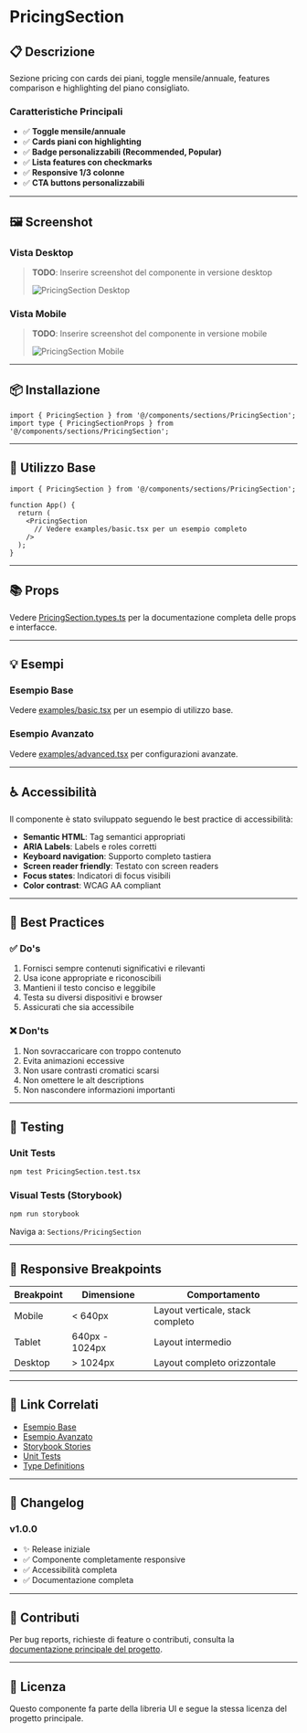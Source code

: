 # PricingSection

## 📋 Descrizione

Sezione pricing con cards dei piani, toggle mensile/annuale, features comparison e highlighting del piano consigliato.

### Caratteristiche Principali

- ✅ **Toggle mensile/annuale**
- ✅ **Cards piani con highlighting**
- ✅ **Badge personalizzabili (Recommended, Popular)**
- ✅ **Lista features con checkmarks**
- ✅ **Responsive 1/3 colonne**
- ✅ **CTA buttons personalizzabili**

---

## 🖼️ Screenshot

### Vista Desktop
> **TODO**: Inserire screenshot del componente in versione desktop
>
> ![PricingSection Desktop](./screenshots/desktop.png)

### Vista Mobile
> **TODO**: Inserire screenshot del componente in versione mobile
>
> ![PricingSection Mobile](./screenshots/mobile.png)

---

## 📦 Installazione

```tsx
import { PricingSection } from '@/components/sections/PricingSection';
import type { PricingSectionProps } from '@/components/sections/PricingSection';
```

---

## 🎯 Utilizzo Base

```tsx
import { PricingSection } from '@/components/sections/PricingSection';

function App() {
  return (
    <PricingSection
      // Vedere examples/basic.tsx per un esempio completo
    />
  );
}
```

---

## 📚 Props

Vedere [PricingSection.types.ts](./PricingSection.types.ts) per la documentazione completa delle props e interfacce.

---

## 💡 Esempi

### Esempio Base
Vedere [examples/basic.tsx](./examples/basic.tsx) per un esempio di utilizzo base.

### Esempio Avanzato
Vedere [examples/advanced.tsx](./examples/advanced.tsx) per configurazioni avanzate.

---

## ♿ Accessibilità

Il componente è stato sviluppato seguendo le best practice di accessibilità:

- **Semantic HTML**: Tag semantici appropriati
- **ARIA Labels**: Labels e roles corretti
- **Keyboard navigation**: Supporto completo tastiera
- **Screen reader friendly**: Testato con screen readers
- **Focus states**: Indicatori di focus visibili
- **Color contrast**: WCAG AA compliant

---

## 🔧 Best Practices

### ✅ Do's

1. Fornisci sempre contenuti significativi e rilevanti
2. Usa icone appropriate e riconoscibili
3. Mantieni il testo conciso e leggibile
4. Testa su diversi dispositivi e browser
5. Assicurati che sia accessibile

### ❌ Don'ts

1. Non sovraccaricare con troppo contenuto
2. Evita animazioni eccessive
3. Non usare contrasti cromatici scarsi
4. Non omettere le alt descriptions
5. Non nascondere informazioni importanti

---

## 🧪 Testing

### Unit Tests

```bash
npm test PricingSection.test.tsx
```

### Visual Tests (Storybook)

```bash
npm run storybook
```

Naviga a: `Sections/PricingSection`

---

## 📱 Responsive Breakpoints

| Breakpoint | Dimensione | Comportamento |
|------------|------------|---------------|
| Mobile | < 640px | Layout verticale, stack completo |
| Tablet | 640px - 1024px | Layout intermedio |
| Desktop | > 1024px | Layout completo orizzontale |

---

## 🔗 Link Correlati

- [Esempio Base](./examples/basic.tsx)
- [Esempio Avanzato](./examples/advanced.tsx)
- [Storybook Stories](./PricingSection.stories.tsx)
- [Unit Tests](./PricingSection.test.tsx)
- [Type Definitions](./PricingSection.types.ts)

---

## 📝 Changelog

### v1.0.0
- ✨ Release iniziale
- ✅ Componente completamente responsive
- ✅ Accessibilità completa
- ✅ Documentazione completa

---

## 🤝 Contributi

Per bug reports, richieste di feature o contributi, consulta la [documentazione principale del progetto](../../../README.md).

---

## 📄 Licenza

Questo componente fa parte della libreria UI e segue la stessa licenza del progetto principale.
